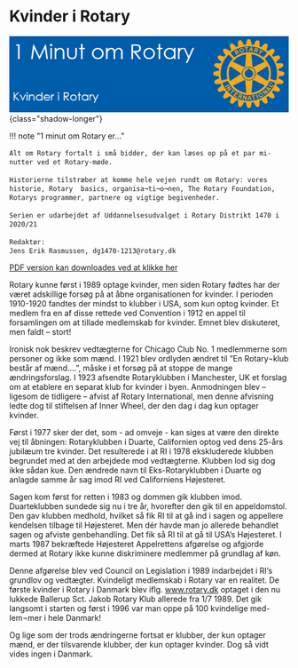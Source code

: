 # Kvinder i Rotary

![4 punktsprøven](images/kvinderirotary.jpg){class="shadow-longer"} 

!!! note "1 minut om Rotary er..."

    Alt om Rotary fortalt i små bidder, der kan læses op på et par mi-nutter ved et Rotary-møde.
    
    Historierne tilstræber at komme hele vejen rundt om Rotary: vores historie, Rotary  basics, organisa¬ti¬o¬nen, The Rotary Foundation, Rotarys programmer, partnere og vigtige begivenheder.
    
    Serien er udarbejdet af Uddannelsesudvalget i Rotary Distrikt 1470 i 2020/21
    
    Redaktør: 
    Jens Erik Rasmussen, dg1470-1213@rotary.dk


<a href=https://1minut.rotary.dk/pdf-versioner/1_minut_om_Rotary_Kvinder_i_Rotary.pdf target=_blank>PDF version kan downloades ved at klikke her</a>


Rotary kunne først i 1989 optage kvinder, men siden Rotary fødtes har der været adskillige forsøg på at åbne organisationen for kvinder. I perioden 1910-1920 fandtes der mindst to klubber i USA, som kun optog kvinder. Et medlem fra en af disse rettede ved Convention i 1912 en appel til forsamlingen om at tillade medlemskab for kvinder. Emnet blev diskuteret, men faldt – stort!


Ironisk nok beskrev vedtægterne for Chicago Club No. 1 medlemmerne som personer og ikke som mænd. I 1921 blev ordlyden ændret til ”En Rotary¬klub består af mænd….”, måske i et forsøg på at stoppe de mange ændringsforslag. I 1923 afsendte Rotaryklubben i Manchester, UK et forslag om at etablere en separat klub for kvinder i byen. Anmodningen blev – ligesom de tidligere – afvist af Rotary International, men denne afvisning ledte dog til stiftelsen af Inner Wheel, der den dag i dag kun optager kvinder. 


Først i 1977 sker der det, som - ad omveje - kan siges at være den direkte vej til åbningen: Rotaryklubben i Duarte, Californien optog ved dens 25-års jubilæum tre kvinder. Det resulterede i at RI i 1978 ekskluderede klubben begrundet med at den arbejdede mod vedtægterne. Klubben lod sig dog ikke sådan kue. Den ændrede navn til Eks-Rotaryklubben i Duarte og anlagde samme år sag imod RI ved Californiens Højesteret. 


Sagen kom først for retten i 1983 og dommen gik klubben imod. Duarteklubben sundede sig nu i tre år, hvorefter den gik til en appeldomstol. Den gav klubben medhold, hvilket så fik RI til at gå ind i sagen og appellere kendelsen tilbage til Højesteret. Men dér havde man jo allerede behandlet sagen og afviste genbehandling. Det fik så RI til at gå til USA’s Højesteret. I marts 1987 bekræftede Højesteret Appelrettens afgørelse og afgjorde dermed at Rotary ikke kunne diskriminere medlemmer på grundlag af køn. 


Denne afgørelse blev ved Council on Legislation i 1989 indarbejdet i RI’s grundlov og vedtægter. Kvindeligt medlemskab i Rotary var en realitet. De første kvinder i Rotary i Danmark blev iflg. www.rotary.dk optaget i den nu lukkede Ballerup Sct. Jakob Rotary Klub allerede fra 1/7 1989. Det gik langsomt i starten og først i 1996 var man oppe på 100 kvindelige med-lem¬mer i hele Danmark!


Og lige som der trods ændringerne fortsat er klubber, der kun optager mænd, er der tilsvarende klubber, der kun optager kvinder. Dog så vidt vides ingen i Danmark.